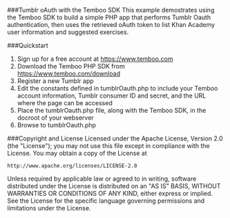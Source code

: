 ###Tumblr oAuth with the Temboo SDK
This example demostrates using the Temboo SDK to build a simple PHP app that performs Tumblr Oauth authentication,
then uses the retrieved oAuth token to list Khan Academy user information and suggested exercises. 

###Quickstart
 1. Sign up for a free account at https://www.temboo.com
 2. Download the Temboo PHP SDK from https://www.temboo.com/download
 3. Register a new Tumblr app
 4. Edit the constants defined in tumblrOauth.php to include your Temboo account information, Tumblr consumer ID and secret, and the URL where the page can be accessed
 5. Place the tumblrOauth.php file, along with the Temboo SDK, in the docroot of your webserver
 6. Browse to tumblrOauth.php

###Copyright and License
Licensed under the Apache License, Version 2.0 (the "License"); you may not use this file except in compliance with the License. You may obtain a copy of the License at

    http://www.apache.org/licenses/LICENSE-2.0

Unless required by applicable law or agreed to in writing, software distributed under the License is distributed on an "AS IS" BASIS, WITHOUT WARRANTIES OR CONDITIONS OF ANY KIND, either express or implied. See the License for the specific language governing permissions and limitations under the License.
